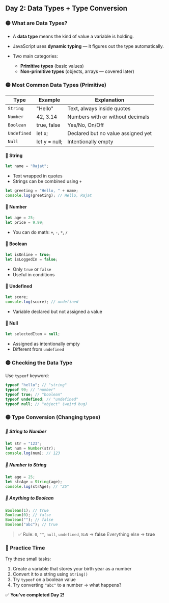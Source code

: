 <article class="day-block">

## Day 2: Data Types + Type Conversion

### 🟡 What are Data Types?

- A **data type** means the kind of value a variable is holding.
- JavaScript uses **dynamic typing** — it figures out the type automatically.
- Two main categories:

  - **Primitive types** (basic values)
  - **Non-primitive types** (objects, arrays — covered later)

<div class="section-break"></div>

### 🟡 Most Common Data Types (Primitive)

| Type        | Example       | Explanation                        |
| ----------- | ------------- | ---------------------------------- |
| `String`    | "Hello"       | Text, always inside quotes         |
| `Number`    | 42, 3.14      | Numbers with or without decimals   |
| `Boolean`   | true, false   | Yes/No, On/Off                     |
| `Undefined` | let x;        | Declared but no value assigned yet |
| `Null`      | let y = null; | Intentionally empty                |

<div class="small-grey-block">

#### 🔹 String

```js
let name = "Rajat";
```

- Text wrapped in quotes
- Strings can be combined using `+`

```js
let greeting = "Hello, " + name;
console.log(greeting); // Hello, Rajat
```

</div>

<div class="small-grey-block">

#### 🔹 Number

```js
let age = 25;
let price = 9.99;
```

- You can do math: `+`, `-`, `*`, `/`

</div>

<div class="small-grey-block">

#### 🔹 Boolean

```js
let isOnline = true;
let isLoggedIn = false;
```

- Only `true` or `false`
- Useful in conditions

</div>

<div class="small-grey-block">

#### 🔹 Undefined

```js
let score;
console.log(score); // undefined
```

- Variable declared but not assigned a value

</div>
<div class="small-grey-block">

#### 🔹 Null

```js
let selectedItem = null;
```

- Assigned as intentionally empty
- Different from `undefined`

</div>

<div class="section-break"></div>

### 🟡 Checking the Data Type

Use `typeof` keyword:

```js
typeof "hello"; // "string"
typeof 99; // "number"
typeof true; // "boolean"
typeof undefined; // "undefined"
typeof null; // "object" (weird bug)
```

<div class="section-break"></div>

### 🟡 Type Conversion (Changing types)

<div class="small-grey-block">

##### 🔹 String to Number

```js
let str = "123";
let num = Number(str);
console.log(num); // 123
```

</div>
<div class="small-grey-block">

##### 🔹 Number to String

```js
let age = 25;
let strAge = String(age);
console.log(strAge); // "25"
```

</div>
<div class="small-grey-block">

##### 🔹 Anything to Boolean

```js
Boolean(1); // true
Boolean(0); // false
Boolean(""); // false
Boolean("abc"); // true
```

> ✅ Rule: `0`, `""`, `null`, `undefined`, `NaN` → **false**
> Everything else → **true**

</div>

<div class="section-break"></div>

<div class="practice">

### 🔸 Practice Time

Try these small tasks:

1. Create a variable that stores your birth year as a number
2. Convert it to a string using `String()`
3. Try `typeof` on a boolean value
4. Try converting `"abc"` to a number → what happens?

</div>

<div class="section-break"></div>

✅ **You’ve completed Day 2!**

</article>
